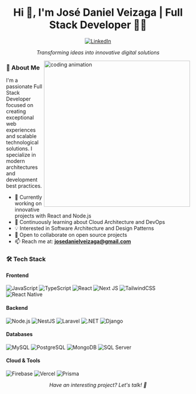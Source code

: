 <h1 align="center"> Hi 👋, I'm José Daniel Veizaga | Full Stack Developer 👨‍💻</h1>

<div align="center">
  <a href="https://linkedin.com/in/josedanielveizaga" target="_blank">
    <img src="https://img.shields.io/badge/LinkedIn-0077B5?style=for-the-badge&logo=linkedin&logoColor=white" alt="LinkedIn"/>
  </a>
  
</div>

<p align="center">
  <em>Transforming ideas into innovative digital solutions</em>
</p>

<img align="right" width="400" src="https://github.com/Adam-pw/Adam-pw/blob/main/animation_500_kxa883sd.gif" alt="coding animation"/>

### 👋 About Me

I'm a passionate Full Stack Developer focused on creating exceptional web experiences and scalable technological solutions. I specialize in modern architectures and development best practices.

- 🔭 Currently working on innovative projects with React and Node.js
- 🌱 Continuously learning about Cloud Architecture and DevOps
- 💡 Interested in Software Architecture and Design Patterns
- 🤝 Open to collaborate on open source projects
- 📫 Reach me at: **josedanielveizaga@gmail.com**

### 🛠️ Tech Stack

#### Frontend
![JavaScript](https://img.shields.io/badge/javascript-%23323330.svg?style=for-the-badge&logo=javascript&logoColor=%23F7DF1E) 
![TypeScript](https://img.shields.io/badge/typescript-%23007ACC.svg?style=for-the-badge&logo=typescript&logoColor=white)
![React](https://img.shields.io/badge/react-%2320232a.svg?style=for-the-badge&logo=react&logoColor=%2361DAFB)
![Next JS](https://img.shields.io/badge/Next-black?style=for-the-badge&logo=next.js&logoColor=white)
![TailwindCSS](https://img.shields.io/badge/tailwindcss-%2338B2AC.svg?style=for-the-badge&logo=tailwind-css&logoColor=white)
![React Native](https://img.shields.io/badge/react_native-%2320232a.svg?style=for-the-badge&logo=react&logoColor=%2361DAFB)

#### Backend
![Node.js](https://img.shields.io/badge/node.js-6DA55F?style=for-the-badge&logo=node.js&logoColor=white)
![NestJS](https://img.shields.io/badge/nestjs-%23E0234E.svg?style=for-the-badge&logo=nestjs&logoColor=white)
![Laravel](https://img.shields.io/badge/laravel-%23FF2D20.svg?style=for-the-badge&logo=laravel&logoColor=white)
![.NET](https://img.shields.io/badge/.NET-%23512BD4.svg?style=for-the-badge&logo=dotnet&logoColor=white)
![Django](https://img.shields.io/badge/django-%23092E20.svg?style=for-the-badge&logo=django&logoColor=white)

#### Databases
![MySQL](https://img.shields.io/badge/mysql-%2300f.svg?style=for-the-badge&logo=mysql&logoColor=white)
![PostgreSQL](https://img.shields.io/badge/postgresql-%23336791.svg?style=for-the-badge&logo=postgresql&logoColor=white)
![MongoDB](https://img.shields.io/badge/MongoDB-%234ea94b.svg?style=for-the-badge&logo=mongodb&logoColor=white)
![SQL Server](https://img.shields.io/badge/microsoft%20sql%20server-%23CC2927.svg?style=for-the-badge&logo=microsoft-sql-server&logoColor=white)

#### Cloud & Tools
![Firebase](https://img.shields.io/badge/firebase-%23039BE5.svg?style=for-the-badge&logo=firebase)
![Vercel](https://img.shields.io/badge/vercel-%23000000.svg?style=for-the-badge&logo=vercel&logoColor=white)
![Prisma](https://img.shields.io/badge/prisma-%232D3748.svg?style=for-the-badge&logo=prisma&logoColor=white)

<!-- ### 📈 GitHub Stats

<div align="center">
  <img src="https://github-readme-stats.vercel.app/api?username=tuusername&show_icons=true&theme=radical" alt="GitHub Stats"/>
  <img src="https://github-readme-streak-stats.herokuapp.com/?user=tuusername&theme=radical" alt="GitHub Streak"/>
</div>

### 🌟 Featured Projects

- [📱 E-commerce Mobile App](https://github.com/tuusername/proyecto1) - React Native + NestJS
- [💼 Enterprise Management System](https://github.com/tuusername/proyecto2) - Next.js + Laravel
- [🌐 E-learning Platform](https://github.com/tuusername/proyecto3) - React + Django

---
-->
<p align="center">
  <em>Have an interesting project? Let's talk! 👋</em>
</p>
